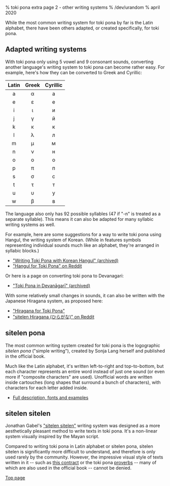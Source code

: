 % toki pona extra page 2 - other writing systems
% /dev/urandom
% april 2020

While the most common writing system for toki pona by far is the Latin alphabet,
there have been others adapted, or created specifically, for toki pona.

## Adapted writing systems

With toki pona only using 5 vowel and 9 consonant sounds, converting another
language's writing system to toki pona can become rather easy. For example,
here's how they can be converted to Greek and Cyrillic:

| Latin | Greek | Cyrillic |
|:-----:|:-----:|:--------:|
| a | α | а |
| e | ε | е |
| i | ι | и |
| j | γ | й |
| k | κ | к |
| l | λ | л |
| m | μ | м |
| n | ν | н |
| o | ο | о |
| p | π | п |
| s | σ | с |
| t | τ | т |
| u | υ | у |
| w | β | в |

The language also only has 92 possible syllables (47 if "-n" is treated as a
separate syllable). This means it can also be adapted for many syllabic writing
systems as well.

For example, here are some suggestions for a way to write toki pona using
Hangul, the writing system of Korean. (While in features symbols representing
individual sounds much like an alphabet, they're arranged in syllabic blocks.)

* ["Writing Toki Pona with Korean Hangul" (archived)][hangularch]
* ["Hangul for Toki Pona" on Reddit][hangulred]

[hangularch]:https://web.archive.org/web/20070313181500/http://www.tokipona.bravehost.com/korean.html
[hangulred]:https://www.reddit.com/r/tokipona/comments/8mx951/hangul_for_toki_pona/

Or here is a page on converting toki pona to Devanagari:

* ["Toki Pona in Devanāgarī" (archived)][devanagari]

[devanagari]:https://web.archive.org/web/20060727115116/http://www.deadlybrain.org/projects/tokipona/deva_guja.php

With some relatively small changes in sounds, it can also be written with the
Japanese Hiragana system, as proposed here:

* ["Hiragana for Toki Pona"][hiragana1]
* ["sitelen Hiragana (ひらがな)" on Reddit][hiragana_red]

[hiragana1]:https://www.deviantart.com/derroflcopter/journal/Hiragana-for-Toki-Pona-339541633
[hiragana_red]:https://www.reddit.com/r/tokipona/comments/e7g91u/sitelen_hiragana_%E3%81%B2%E3%82%89%E3%81%8C%E3%81%AA/

## sitelen pona

The most common writing system created for toki pona is the logographic *sitelen pona*
("simple writing"), created by Sonja Lang herself and published in the official
book.

Much like the Latin alphabet, it's written left-to-right and top-to-bottom, but each character represents an entire word instead of just one sound (or even more if "composite characters" are used). Unofficial words are written inside cartouches (long shapes that surround a bunch of characters), with characters for each letter added inside.

* [Full description, fonts and examples](sitelen_pona.html)

## sitelen sitelen

Jonathan Gabel's ["sitelen sitelen"](https://jonathangabel.com/toki-pona/)
writing system was designed as a more aesthetically pleasant method to write texts in
toki pona. It's a non-linear system visually inspired by the Mayan script.

Compared to writing toki pona in Latin alphabet or sitelen pona, sitelen sitelen
is significantly more difficult to understand, and therefore is only used rarely
by the community. However, the impressive visual style of texts written in it --
such as [this
contract](https://www.jonathangabel.com/archive/2012/artworks_lipu-lawa-pi-esun-kama.html)
or the toki pona
[proverbs](https://jonathangabel.com/toki-pona/dictionaries/gallery/) -- many of
which are also used in the official book -- cannot be denied.

[Top page](index.html)

